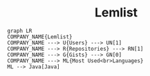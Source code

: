 <h1 align="center">Lemlist</h1>

```mermaid
graph LR
COMPANY_NAME{Lemlist}
COMPANY_NAME ---> U{Users} ---> UN[1]
COMPANY_NAME ---> R{Repositories} ---> RN[1]
COMPANY_NAME ---> G{Gists} ---> GN[0]
COMPANY_NAME ---> ML{Most Used<br>Languages}
ML --> Java[Java]
```
